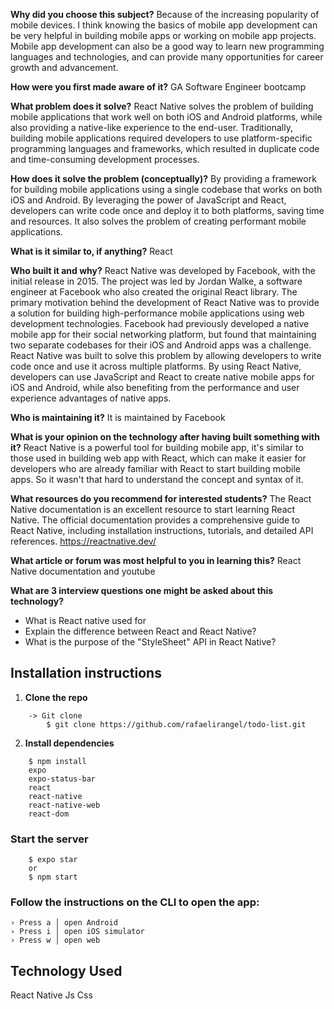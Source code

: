**Why did you choose this subject?**
Because of the increasing popularity of mobile devices. I think knowing the basics of mobile app development can be very helpful in building mobile apps or working on mobile app projects. Mobile app development can also be a good way to learn new programming languages and technologies, and can provide many opportunities for career growth and advancement.

**How were you first made aware of it?**
GA Software Engineer bootcamp

**What problem does it solve?**
React Native solves the problem of building mobile applications that work well on both iOS and Android platforms, while also providing a native-like experience to the end-user. Traditionally, building mobile applications required developers to use platform-specific programming languages and frameworks, which resulted in duplicate code and time-consuming development processes.

**How does it solve the problem (conceptually)?**
By providing a framework for building mobile applications using a single codebase that works on both iOS and Android. By leveraging the power of JavaScript and React, developers can write code once and deploy it to both platforms, saving time and resources. It also solves the problem of creating performant mobile applications.

**What is it similar to, if anything?**
React

**Who built it and why?**
React Native was developed by Facebook, with the initial release in 2015. The project was led by Jordan Walke, a software engineer at Facebook who also created the original React library.
The primary motivation behind the development of React Native was to provide a solution for building high-performance mobile applications using web development technologies. Facebook had previously developed a native mobile app for their social networking platform, but found that maintaining two separate codebases for their iOS and Android apps was a challenge.
React Native was built to solve this problem by allowing developers to write code once and use it across multiple platforms. By using React Native, developers can use JavaScript and React to create native mobile apps for iOS and Android, while also benefiting from the performance and user experience advantages of native apps.

**Who is maintaining it?**
It is maintained by Facebook

**What is your opinion on the technology after having built something with it?**
React Native is a powerful tool for building mobile app, it's similar to those used in building web app with React, which can make it easier for developers who are already familiar with React to start building mobile apps. So it wasn't that hard to understand the concept and syntax of it. 

**What resources do you recommend for interested students?**
The React Native documentation is an excellent resource to start learning React Native. The official documentation provides a comprehensive guide to React Native, including installation instructions, tutorials, and detailed API references.
https://reactnative.dev/

**What article or forum was most helpful to you in learning this?**
React Native documentation and youtube 

**What are 3 interview questions one might be asked about this technology?**
- What is React native used for
- Explain the difference between React and React Native?
- What is the purpose of the "StyleSheet" API in React Native?

## Installation instructions
1. **Clone the repo** 
```
    -> Git clone 
        $ git clone https://github.com/rafaelirangel/todo-list.git
```
2. **Install dependencies**
```
    $ npm install 
    expo 
    expo-status-bar 
    react 
    react-native 
    react-native-web 
    react-dom
```
### Start the server 
```
    $ expo star 
    or 
    $ npm start
```

### Follow the instructions on the CLI to open the app:
```
› Press a │ open Android
› Press i │ open iOS simulator
› Press w │ open web
```

## Technology Used
React Native
Js 
Css
